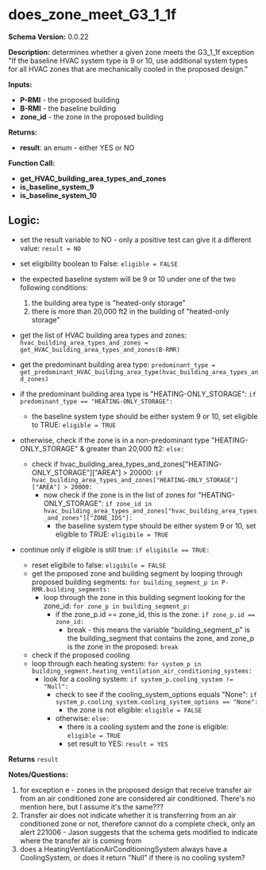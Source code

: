 # does_zone_meet_G3_1_1f
**Schema Version:** 0.0.22

**Description:** determines whether a given zone meets the G3_1_1f exception "If the baseline HVAC system type is 9 or 10, use additional system types for all HVAC zones that are mechanically cooled in the proposed design."

**Inputs:**
- **P-RMI** - the proposed building
- **B-RMI** - the baseline building
- **zone_id** - the zone in the proposed building

**Returns:**  
- **result**: an enum - either YES or NO
 
**Function Call:**
- **get_HVAC_building_area_types_and_zones**
- **is_baseline_system_9**
- **is_baseline_system_10**

## Logic:
- set the result variable to NO - only a positive test can give it a different value: `result = NO`
- set eligibility boolean to False: `eligible = FALSE`

- the expected baseline system will be 9 or 10 under one of the two following conditions:
	1. the building area type is "heated-only storage"
	2. there is more than 20,000 ft2 in the building of "heated-only storage"
- get the list of HVAC building area types and zones: `hvac_building_area_types_and_zones = get_HVAC_building_area_types_and_zones(B-RMR)`
- get the predominant building area type: `predominant_type = get_predominant_HVAC_building_area_type(hvac_building_area_types_and_zones)`
- if the predominant building area type is "HEATING-ONLY_STORAGE": `if predominant_type == "HEATING-ONLY_STORAGE":`
	- the baseline system type should be either system 9 or 10, set eligible to TRUE: `eligible = TRUE`
- otherwise, check if the zone is in a non-predominant type "HEATING-ONLY_STORAGE" & greater than 20,000 ft2: `else:`
	- check if hvac_building_area_types_and_zones["HEATING-ONLY_STORAGE"]["AREA"] > 20000: `if hvac_building_area_types_and_zones["HEATING-ONLY_STORAGE"]["AREA"] > 20000:`
		- now check if the zone is in the list of zones for "HEATING-ONLY_STORAGE": `if zone_id in hvac_building_area_types_and_zones["hvac_building_area_types_and_zones"]["ZONE_IDS"]:`
			- the baseline system type should be either system 9 or 10, set eligible to TRUE: `eligibile = TRUE`

- continue only if eligible is still true: `if eligibile == TRUE:`
	- reset eligibile to false: `eligibile = FALSE`
	- get the proposed zone and building segment by looping through proposed building segments: `for building_segment_p in P-RMR.building_segments:`
		- loop through the zone in this building segment looking for the zone_id: `for zone_p in building_segment_p:`
			- if the zone_p.id == zone_id, this is the zone: `if zone_p.id == zone_id:`
				- break - this means the variable "building_segment_p" is the building_segment that contains the zone, and zone_p is the zone in the proposed:
				`break`
	- check if the proposed cooling
	- loop through each heating system: `for system_p in building_segment.heating_ventilation_air_conditioning_systems:`
		- look for a cooling system: `if system_p.cooling_system != "Null":`
			- check to see if the cooling_system_options equals "None": `if system_p.cooling_system.cooling_system_options == "None":`
				- the zone is not eligible: `eligible = FALSE`
			- otherwise: `else:`
				- there is a cooling system and the zone is eligible: `eligible = TRUE`
				- set result to YES: `result = YES`

**Returns** `result`


**Notes/Questions:**  
1. for exception e - zones in the proposed design that receive transfer air from an air conditioned zone are considered air conditioned.  There's no mention here, but I assume it's the same???
2. Transfer air does not indicate whether it is transferring from an air conditioned zone or not, therefore cannot do a complete check, only an alert
	221006 - Jason suggests that the schema gets modified to indicate where the transfer air is coming from
3. does a HeatingVentilationAirConditioningSystem always have a CoolingSystem, or does it return "Null" if there is no cooling system?
